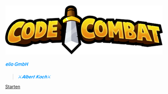  ![Alt text](CodeCombat-Logo.png) 
##### <span style="color: #0096FF ">***𝖾𝗅𝗂𝗈 𝖦𝗆𝖻𝖧***




><span style="color: #0096FF ">*⚔️𝑨𝒍𝒃𝒆𝒓𝒕 𝑲𝒐𝒄𝒉⚔️*


[Starten](#code⚔%ef%b8%8fcombat)


